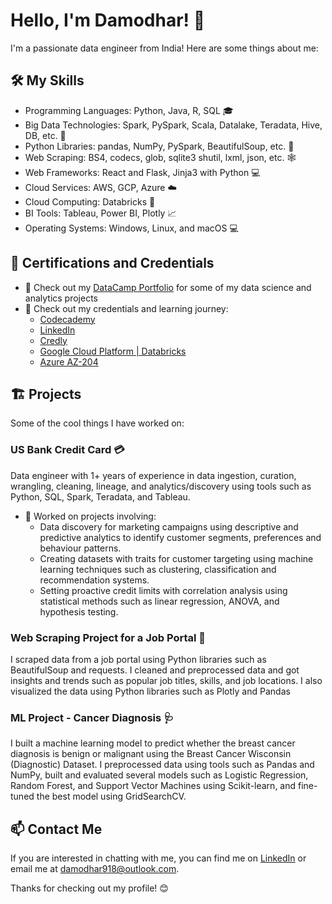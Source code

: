 # Hello, I'm Damodhar! 👋

I'm a passionate data engineer from India! Here are some things about me:

## 🛠️ My Skills
- Programming Languages: Python, Java, R, SQL 🎓
- Big Data Technologies: Spark, PySpark, Scala, Datalake, Teradata, Hive, DB, etc. 🚀 
- Python Libraries: pandas, NumPy, PySpark, BeautifulSoup, etc. 🐍 
- Web Scraping: BS4, codecs, glob, sqlite3 shutil, lxml, json, etc. 🕸️ 
- Web Frameworks: React and Flask, Jinja3 with Python 💻
- Cloud Services: AWS, GCP, Azure ☁️ 
- Cloud Computing: Databricks 🚀 
- BI Tools: Tableau, Power BI, Plotly 📈 
- Operating Systems: Windows, Linux, and macOS 💻 

## 🌱 Certifications and Credentials
- 📝 Check out my [DataCamp Portfolio](https://www.datacamp.com/portfolio/jdamodhar) for some of my data science and analytics projects
- 🔘 Check out my credentials and learning journey:
  - [Codecademy](https://www.codecademy.com/profiles/damodhar918)
  - [LinkedIn](https://www.linkedin.com/in/damodhar918)
  - [Credly](https://www.credly.com/users/damodhar-jangam.7b2d1e73/badges)
  - [Google Cloud Platform | Databricks](https://google.accredible.com/profile/damodhar918/wallet)
  - [Azure AZ-204](https://learn.microsoft.com/en-us/users/damodhar918/credentials/b0a1bfb6c2587d7a)


## 🏗️ Projects
Some of the cool things I have worked on:

### US Bank Credit Card 💳
Data engineer with 1+ years of experience in data ingestion, curation, wrangling, cleaning, lineage, and analytics/discovery using tools such as Python, SQL, Spark, Teradata, and Tableau. 
- 🧐 Worked on projects involving:
    - Data discovery for marketing campaigns using descriptive and predictive analytics to identify customer segments, preferences and behaviour patterns.
    - Creating datasets with traits for customer targeting using machine learning techniques such as clustering, classification and recommendation systems.
    - Setting proactive credit limits with correlation analysis using statistical methods such as linear regression, ANOVA, and hypothesis testing. 

### Web Scraping Project for a Job Portal 🏢 
I scraped data from a job portal using Python libraries such as BeautifulSoup and requests. I cleaned and preprocessed data and got insights and trends such as popular job titles, skills, and job locations. I also visualized the data using Python libraries such as Plotly and Pandas

### ML Project - Cancer Diagnosis 🩺 
I built a machine learning model to predict whether the breast cancer diagnosis is benign or malignant using the Breast Cancer Wisconsin (Diagnostic) Dataset. I preprocessed data using tools such as Pandas and NumPy, built and evaluated several models such as Logistic Regression, Random Forest, and Support Vector Machines using Scikit-learn, and fine-tuned the best model using GridSearchCV.

## 📫 Contact Me 
If you are interested in chatting with me, you can find me on [LinkedIn](https://www.linkedin.com/in/damodhar918) or email me at damodhar918@outlook.com.

Thanks for checking out my profile! 😊
